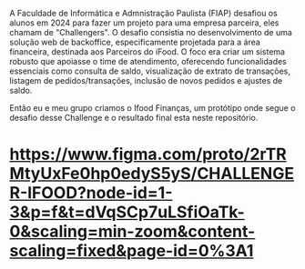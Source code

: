 A Faculdade de Informática e Admnistração Paulista (FIAP) desafiou os alunos em 2024 para fazer um projeto para uma empresa parceira, eles chamam de "Challengers".
O desafio consistia no desenvolvimento de uma solução web de backoffice, especificamente projetada para a área financeira, destinada aos Parceiros do iFood.
O foco era criar um sistema robusto que apoiasse o time de atendimento, oferecendo funcionalidades essenciais como consulta de saldo, visualização de extrato de transações, listagem de pedidos/transações, inclusão de novos pedidos e ajustes de saldo.

Então eu e meu grupo criamos o Ifood Finanças, um protótipo onde segue o desafio desse Challenge e o resultado final esta neste repositório. 
# https://www.figma.com/proto/2rTRMtyUxFe0hp0edyS5yS/CHALLENGER-IFOOD?node-id=1-3&p=f&t=dVqSCp7uLSfiOaTk-0&scaling=min-zoom&content-scaling=fixed&page-id=0%3A1
